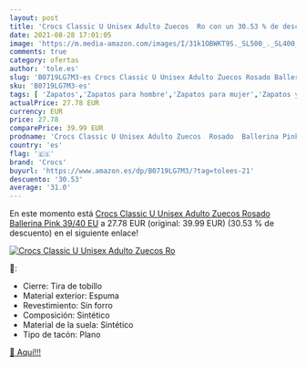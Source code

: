 ```yaml
---
layout: post
title: 'Crocs Classic U Unisex Adulto Zuecos  Ro con un 30.53 % de descuento'
date: 2021-08-28 17:01:05
image: 'https://m.media-amazon.com/images/I/31k1OBWKT9S._SL500_._SL400_.jpg'
comments: true
category: ofertas
author: 'tole.es'
slug: 'B0719LG7M3-es Crocs Classic U Unisex Adulto Zuecos Rosado Ballerina Pink...'
sku: 'B0719LG7M3-es'
tags: [ 'Zapatos','Zapatos para hombre','Zapatos para mujer','Zapatos y complementos','Zuecos de mujer','Zuecos y mules de mujer','Zuecos y mules para hombre','crocs','zuecos', ]
actualPrice: 27.78 EUR
currency: EUR
price: 27.78
comparePrice: 39.99 EUR
prodname: 'Crocs Classic U Unisex Adulto Zuecos  Rosado  Ballerina Pink   39/40 EU'
country: 'es'
flag: '🇪🇸'
brand: 'Crocs'
buyurl: 'https://www.amazon.es/dp/B0719LG7M3/?tag=tolees-21'
descuento: '30.53'
average: '31.0'
---
```


En este momento está [Crocs Classic U Unisex Adulto Zuecos  Rosado  Ballerina Pink   39/40 EU](https://www.amazon.es/dp/B0719LG7M3/?tag=tolees-21) a 27.78 EUR (original: 39.99 EUR) (30.53 %  de descuento) en el siguiente enlace!

[![Crocs Classic U Unisex Adulto Zuecos  Ro](https://m.media-amazon.com/images/I/31k1OBWKT9S._SL500_._SL400_.jpg)](https://www.amazon.es/dp/B0719LG7M3/?tag=tolees-21)

🔎:

- Cierre: Tira de tobillo
- Material exterior: Espuma
- Revestimiento: Sin forro
- Composición: Sintético
- Material de la suela: Sintético
- Tipo de tacón: Plano

[🛒 Aquí!!!](https://www.amazon.es/dp/B0719LG7M3/?tag=tolees-21)
